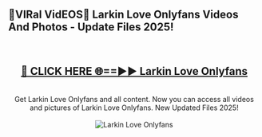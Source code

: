 <h2>🔴VIRal VidEOS🔴 Larkin Love Onlyfans Videos And Photos - Update Files 2025!</h2>
<br>
<div align="center">
<h2><a href="https://virallinks.top/odZfE0" rel="nofollow">🔴 CLICK HERE 🌐==►► Larkin Love Onlyfans</a></h2>
<br>
Get Larkin Love Onlyfans and all content. Now you can access all videos and pictures of Larkin Love Onlyfans. New Updated Files 2025!
<br>
<br>
<a href="https://virallinks.top/odZfE0" rel="nofollow" data-target="animated-image.originalLink"><img src="https://i.imgur.com/dJHk4Zq.gif)" alt="Larkin Love Onlyfans" style="max-width: 100%; display: inline-block;" data-target="animated-image.originalImage"></a>
</div>
<br>
